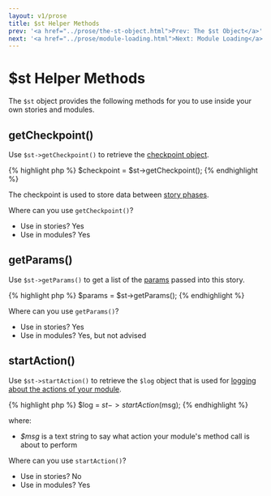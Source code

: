 ```yaml
---
layout: v1/prose
title: $st Helper Methods
prev: '<a href="../prose/the-st-object.html">Prev: The $st Object</a>'
next: '<a href="../prose/module-loading.html">Next: Module Loading</a>'
---
```


# $st Helper Methods

The `$st` object provides the following methods for you to use inside your own stories and modules.

## getCheckpoint()

Use `$st->getCheckpoint()` to retrieve the [checkpoint object](../stories/the-checkpoint.html).

{% highlight php %}
$checkpoint = $st->getCheckpoint();
{% endhighlight %}

The checkpoint is used to store data between [story phases](../stories/phases.html).

Where can you use `getCheckpoint()`?

* Use in stories? Yes
* Use in modules? Yes

## getParams()

Use `$st->getParams()` to get a list of the [params](../stories/story-params.html) passed into this story.

{% highlight php %}
$params = $st->getParams();
{% endhighlight %}

Where can you use `getParams()`?

* Use in stories? Yes
* Use in modules? Yes, but not advised

## startAction()

Use `$st->startAction()` to retrieve the `$log` object that is used for [logging about the actions of your module](adding-logging.html).

{% highlight php %}
$log = $st->startAction($msg);
{% endhighlight %}

where:

* _$msg_ is a text string to say what action your module's method call is about to perform

Where can you use `startAction()`?

* Use in stories? No
* Use in modules? Yes